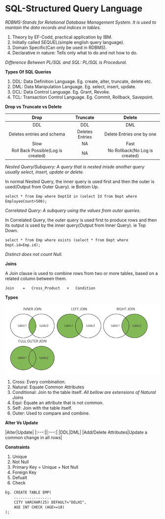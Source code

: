 # SQL-Structured Query Language

*RDBMS-Stands for Relational Database Management System. It is used to mantain the data records and indices in tables.*

1. Theory by EF-Codd, practical application by IBM.
2. Initially called SEQUEL(simple english query language).
3. Domain Specific(Can only be used in RDBMS).
4. Declarative in nature: Tells only what to do and not how to do.

*Difference Between PL/SQL and SQL: PL/SQL is Procedural.*

**Types Of SQL Queries**

1. DDL: Data Definition Language. Eg. create, alter, truncate, delete etc.
2. DML: Data Manipulation Language. Eg. select, insert, update.
3. DCL: Data Control Language. Eg. Grant, Revoke.
4. TCL: Transaction Control Language. Eg. Commit, Rollback, Savepoint.

**Drop vs Truncate vs Delete**

|Drop|Truncate|Delete|
|:---:|:---:|:---:|
|DDL|DDL|DML|
|Deletes entries and schema|Deletes Entries|Delete Entries one by one|
|Slow|NA|Fast|
|Roll Back Possible(Log is created)|NA|No Rollback(No Log is created)|

*Nested Query/Subquery: A query that is nested inisde another query usually select, insert, update or delete.*

In normal Nested Query, the inner query is used first and then the outer is used(Output from Outer Query). ie Bottom Up.

```
select * from Emp where DeptId in (select Id from Dept where EmployeeCount>500);
```

*Correlated Query: A subquery using the values from outer queries.*

In Correlated Query, the outer query is used first to produce rows and then its output is used by the inner query(Output from Inner Query). ie Top Down.

```
select * from Emp where exists (select * from Dept where Dept.id=Emp.id);
```

*Distinct does not count Null.*

**Joins**

A Join clause is used to combine rows from two or more tables, based on a related column between them.

```
Join    =   Cross_Product   +   Condition
```

**Types**

![Inner_Outer_Join](Images\InnerOuterJoin.png)

1. Cross: Every combination.
2. Natural: Equate Common Attributes
3. Conditional: Join to the table itself.
*All bellow are extensions of Natural Joins*
4. Equi: Equate an attribute that is not common.
5. Self: Join with the table itself.
6. Outer: Used to compare and combine.

**Alter Vs Update**

|Alter|Update|
|:---:||:---:|
|DDL|DML|
|Add/Delete Attributes|Update a common change in all rows|

**Constraints**

1. Unique
2. Not Null
3. Primary Key  =   Unique  +   Not Null
4. Foreign Key
5. Defualt
6. Check

```
Eg. CREATE TABLE EMP(
    .................
    CITY VARCHAR(25) DEFAULT="DELHI",
    AGE INT CHECK (AGE>=18)
);
```